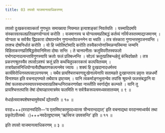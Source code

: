 ```yaml
---
title: 03 तपसो याजमानत्वाधिकरणम्

---
```


तपसो दुःखकरत्वात्कर्ता गुणभूतः समाख्यया नियम्यत इत्याशङ्कां निवर्तयति । यस्मादिदमपि संस्कारवत्फलप्रतिग्रहणयोग्यत्वं करोति । यजमानस्य च योग्यत्वमप्रतिबद्धं कर्तव्यं नर्त्विजस्तस्माद्याजमानम् । योग्यता च सर्वत्रैव द्विप्रकारा दोषापनयेन गुणान्तरोपजननेन वा भवति । तत्र संस्कारा गुणान्तरमुपजनयन्ति । तपश्च दोषनिर्धातं करोति । यो हि ज्योतिष्टोमादि करोति तस्यैकान्तेनास्मिन्नन्यस्मिन्वा जन्मनि विहिताकरणप्रतिषिद्धसेवानिमित्ता दोषाः सन्ति । ते चानपनीताः क्रतुविपरीतस्वफलो पभोगदानादत्यन्ताविगुणस्यापि क्रतोः फलं प्रतिबध्नन्ति । सोऽयं क्रतुरप्रतिबन्धहेतुं कंचिदपेक्षते । तत्र प्रकरणश्रुतस्यैव तपसोऽवश्यं क्रतुं प्रति कथंचिदुपकारकत्वं कल्पयितव्यम् । तत्रापेक्षासंनिधियोग्यत्वैर्दोषक्षपणकल्पनमेव ज्यायः । शक्यं हि दुःखदानादधर्मस्य कार्यविरोधिनस्तपसाऽपनयनम् । यथैव प्रायश्चित्तचरणाद्दुःखेनाल्पेनापि सतामहते दुःखान्तराय प्रवृत्तः सन्नधर्मो विनाश्यत इति वचनाद्गम्यते तथैवात्र द्रष्टव्यम् । यानि त्वकर्माङ्गभूतान्येव तपांसि श्रूयन्ते फलसंबद्धानि वा तेषां फलसाधनस्यापरस्याभावात्प्रतिबन्धनिराकरणापेक्षा नास्तीति स्वर्गाद्येव कल्प्यते । यानि तु प्रायश्चित्ततपांसि तेषां दोषापहारमात्रमेव फलमिति न सर्वत्रैकरूपत्वमध्यवसातव्यम् ॥ ९ ॥

मेधार्हत्ववाक्यशेषश्चामुमेवार्थं द्योतयति ॥ १० ॥

वरदा+++(वरदानवदिति—‘य एतामिष्टकामुपदध्यात्स त्रीन्वरान्दद्यात्’ इति वचनाद्यथा वरदानमाध्वर्यवं तथा प्रकृतेऽपीत्यर्थः ।)+++नवदेतद्द्रष्टव्यम् ‘ऋत्त्विज उपवसन्ति’ इति ॥ ११ ॥

इति तपसो याजमानत्वाधिकरणम् ॥ ३ ॥
